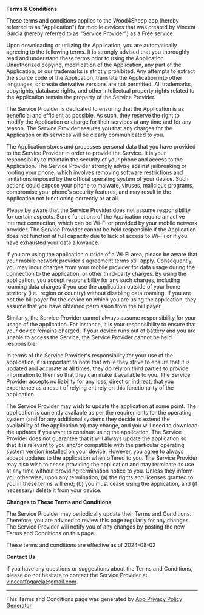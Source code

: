 **Terms & Conditions**  

These terms and conditions applies to the Wood4Sheep app (hereby referred to as "Application") for mobile devices that was created by Vincent Garcia (hereby referred to as "Service Provider") as a Free service.

Upon downloading or utilizing the Application, you are automatically agreeing to the following terms. It is strongly advised that you thoroughly read and understand these terms prior to using the Application. Unauthorized copying, modification of the Application, any part of the Application, or our trademarks is strictly prohibited. Any attempts to extract the source code of the Application, translate the Application into other languages, or create derivative versions are not permitted. All trademarks, copyrights, database rights, and other intellectual property rights related to the Application remain the property of the Service Provider.

The Service Provider is dedicated to ensuring that the Application is as beneficial and efficient as possible. As such, they reserve the right to modify the Application or charge for their services at any time and for any reason. The Service Provider assures you that any charges for the Application or its services will be clearly communicated to you.

The Application stores and processes personal data that you have provided to the Service Provider in order to provide the Service. It is your responsibility to maintain the security of your phone and access to the Application. The Service Provider strongly advise against jailbreaking or rooting your phone, which involves removing software restrictions and limitations imposed by the official operating system of your device. Such actions could expose your phone to malware, viruses, malicious programs, compromise your phone's security features, and may result in the Application not functioning correctly or at all.

Please be aware that the Service Provider does not assume responsibility for certain aspects. Some functions of the Application require an active internet connection, which can be Wi-Fi or provided by your mobile network provider. The Service Provider cannot be held responsible if the Application does not function at full capacity due to lack of access to Wi-Fi or if you have exhausted your data allowance.

If you are using the application outside of a Wi-Fi area, please be aware that your mobile network provider's agreement terms still apply. Consequently, you may incur charges from your mobile provider for data usage during the connection to the application, or other third-party charges. By using the application, you accept responsibility for any such charges, including roaming data charges if you use the application outside of your home territory (i.e., region or country) without disabling data roaming. If you are not the bill payer for the device on which you are using the application, they assume that you have obtained permission from the bill payer.

Similarly, the Service Provider cannot always assume responsibility for your usage of the application. For instance, it is your responsibility to ensure that your device remains charged. If your device runs out of battery and you are unable to access the Service, the Service Provider cannot be held responsible.

In terms of the Service Provider's responsibility for your use of the application, it is important to note that while they strive to ensure that it is updated and accurate at all times, they do rely on third parties to provide information to them so that they can make it available to you. The Service Provider accepts no liability for any loss, direct or indirect, that you experience as a result of relying entirely on this functionality of the application.

The Service Provider may wish to update the application at some point. The application is currently available as per the requirements for the operating system (and for any additional systems they decide to extend the availability of the application to) may change, and you will need to download the updates if you want to continue using the application. The Service Provider does not guarantee that it will always update the application so that it is relevant to you and/or compatible with the particular operating system version installed on your device. However, you agree to always accept updates to the application when offered to you. The Service Provider may also wish to cease providing the application and may terminate its use at any time without providing termination notice to you. Unless they inform you otherwise, upon any termination, (a) the rights and licenses granted to you in these terms will end; (b) you must cease using the application, and (if necessary) delete it from your device.

**Changes to These Terms and Conditions**

The Service Provider may periodically update their Terms and Conditions. Therefore, you are advised to review this page regularly for any changes. The Service Provider will notify you of any changes by posting the new Terms and Conditions on this page.

These terms and conditions are effective as of 2024-08-02

**Contact Us**

If you have any questions or suggestions about the Terms and Conditions, please do not hesitate to contact the Service Provider at vincentfpgarcia@gmail.com.

* * *

This Terms and Conditions page was generated by [App Privacy Policy Generator](https://app-privacy-policy-generator.nisrulz.com/)
